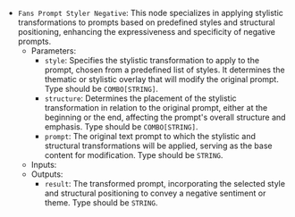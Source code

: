 - `Fans Prompt Styler Negative`: This node specializes in applying stylistic transformations to prompts based on predefined styles and structural positioning, enhancing the expressiveness and specificity of negative prompts.
    - Parameters:
        - `style`: Specifies the stylistic transformation to apply to the prompt, chosen from a predefined list of styles. It determines the thematic or stylistic overlay that will modify the original prompt. Type should be `COMBO[STRING]`.
        - `structure`: Determines the placement of the stylistic transformation in relation to the original prompt, either at the beginning or the end, affecting the prompt's overall structure and emphasis. Type should be `COMBO[STRING]`.
        - `prompt`: The original text prompt to which the stylistic and structural transformations will be applied, serving as the base content for modification. Type should be `STRING`.
    - Inputs:
    - Outputs:
        - `result`: The transformed prompt, incorporating the selected style and structural positioning to convey a negative sentiment or theme. Type should be `STRING`.
